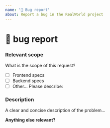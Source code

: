 ```yaml
---
name: '🐞 Bug report'
about: Report a bug in the RealWorld project
---
```


<!--🔅🔅🔅🔅🔅🔅🔅🔅🔅🔅🔅🔅🔅🔅🔅🔅🔅🔅🔅🔅🔅🔅🔅🔅🔅🔅🔅🔅🔅🔅🔅

Oh hi there! 😄

To expedite issue processing please search open and closed issues before submitting a new one.

🔅🔅🔅🔅🔅🔅🔅🔅🔅🔅🔅🔅🔅🔅🔅🔅🔅🔅🔅🔅🔅🔅🔅🔅🔅🔅🔅🔅🔅🔅🔅🔅🔅-->

# 🐞 bug report

### Relevant scope

What is the scope of this request?

<!-- Please check the one that applies to this PR using "x". -->

- [ ] Frontend specs
- [ ] Backend specs
- [ ] Other... Please describe:

### Description

<!-- ✍️--> A clear and concise description of the problem...

**Anything else relevant?**
